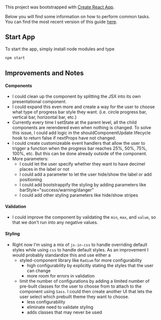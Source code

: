This project was bootstrapped with [Create React App](https://github.com/facebookincubator/create-react-app).

Below you will find some information on how to perform common tasks.<br>
You can find the most recent version of this guide [here](https://github.com/facebookincubator/create-react-app/blob/master/packages/react-scripts/template/README.md).

## Start App

To start the app, simply install node modules and type

```sh
npm start
```

## Improvements and Notes

#### Components

-   I could clean up the component by splitting the JSX into its own presentational component.
-   I could expand this even more and create a way for the user to choose what type of progress bar style they want. (i.e. circle progress bar, vertical bar, horizontal bar, etc.)
-   Currently every time I setState at the parent level, all the child components are rerendered even when nothing is changed. To solve this issue, I could add logic in the shouldComponentUpdate lifecycle hook to return false if nextProps have not changed.
-   I could create customizeable event handlers that allow the user to trigger a function when the progress bar reaches 25%, 50%, 75%, 100%, etc. But this can be done already outside of the component.
-   More parameters:
    -   I could let the user specify whether they want to have decimel places in the label or not
    -   I could add a parameter to let the user hide/show the label or add positioning
    -   I could add bootstrappify the styling by adding parameters like barStyle="success/warning/danger"
    -   I could add other styling parameters like hide/show stripes

#### Validation

-   I could improve the component by validating the `min`, `max`, and `value`, so that we don't run into any negative values.

#### Styling

-   Right now I'm using a mix of `js-in-css` to handle overriding default styles while using `css` to handle default styles. As an improvement I would probably standardize this and use either a
    -   styled-component library like `Radium` for more configurability
        -   high configurability by explicitly stating the styles that the user can change
        -   more room for errors in validation
    -   limit the number of configurations by adding a limited number of pre-built classes for the user to choose from to attach to the component using `Sass`. I could then create another UI that lets the user select which prebuilt theme they want to choose.
        -   less configurability
        -   eliminate need to validate styling
        -   adds classes that may never be used
